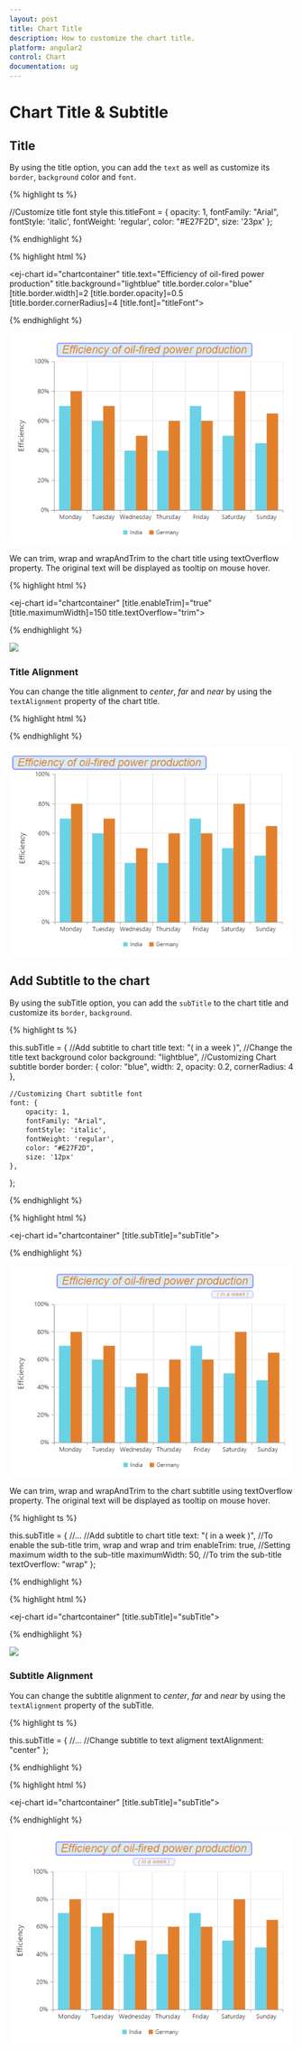 ```yaml
---
layout: post
title: Chart Title
description: How to customize the chart title.
platform: angular2
control: Chart
documentation: ug
---
```


# Chart Title & Subtitle

## Title

By using the title option, you can add the `text` as well as customize its `border`,  `background` color and `font`.

{% highlight ts %}

//Customize title font style
this.titleFont = {
    opacity: 1,
    fontFamily: "Arial",
    fontStyle: 'italic',
    fontWeight: 'regular',
    color: "#E27F2D",
    size: '23px'
};

{% endhighlight %}


{% highlight html %}

<ej-chart id="chartcontainer" title.text="Efficiency of oil-fired power production"
  title.background="lightblue" title.border.color="blue" [title.border.width]=2
    [title.border.opacity]=0.5 [title.border.cornerRadius]=4 [title.font]="titleFont">

</ej-chart>

{% endhighlight %}

![](Chart-Title_images/Chart-Title_img1.png)


We can trim, wrap and wrapAndTrim to the chart title using textOverflow property. The original text will be displayed as tooltip on mouse hover.


{% highlight html %}

<ej-chart id="chartcontainer" [title.enableTrim]="true" [title.maximumWidth]=150
                                                     title.textOverflow="trim">

</ej-chart>


{% endhighlight %}

![](Chart-Title_images/Chart-Title_img5.png)


### Title Alignment

You can change the title alignment to *center*, *far* and *near* by using the `textAlignment` property of the chart title. 

{% highlight html %}


<ej-chart id="chartcontainer" title.textAlignment="near">

</ej-chart>

{% endhighlight %} 

![](Chart-Title_images/Chart-Title_img2.png)


## Add Subtitle to the chart

By using the subTitle option, you can add the `subTitle` to the chart title and customize its `border`,  `background`. 

{% highlight ts %}

this.subTitle = {
    //Add subtitle to chart title 
    text: "( in a week )",
    //Change the title text background color
    background: "lightblue",
    //Customizing Chart subtitle border
    border: {
        color: "blue",
        width: 2,
        opacity: 0.2,
        cornerRadius: 4
    },

    //Customizing Chart subtitle font 
    font: {
        opacity: 1,
        fontFamily: "Arial",
        fontStyle: 'italic',
        fontWeight: 'regular',
        color: "#E27F2D",
        size: '12px'
    },
};

{% endhighlight %}

{% highlight html %}


<ej-chart id="chartcontainer" [title.subTitle]="subTitle">

</ej-chart>

{% endhighlight %} 

![](Chart-Title_images/Chart-Title_img3.png)

We can trim, wrap and wrapAndTrim to the chart subtitle using textOverflow property. The original text will be displayed as tooltip on mouse hover.

{% highlight ts %}

this.subTitle = {
    //...
    //Add subtitle to chart title 
    text: "( in a week )",
    //To enable the sub-title trim, wrap and wrap and trim
    enableTrim: true,
    //Setting maximum width to the sub-title
    maximumWidth: 50,
    //To trim the sub-title
    textOverflow: "wrap"
};


{% endhighlight %}

{% highlight html %}

<ej-chart id="chartcontainer" [title.subTitle]="subTitle">

</ej-chart>

{% endhighlight %} 

![](Chart-Title_images/Chart-Title_img6.png)

### Subtitle Alignment

You can change the subtitle alignment to *center*, *far* and *near* by using the `textAlignment` property of the subTitle.

{% highlight ts %}

this.subTitle = {
    //...
    //Change subtitle to text aligment
    textAlignment: "center"
};


{% endhighlight %}

{% highlight html %}

<ej-chart id="chartcontainer" [title.subTitle]="subTitle">

</ej-chart>

{% endhighlight %} 

![](Chart-Title_images/Chart-Title_img4.png)

